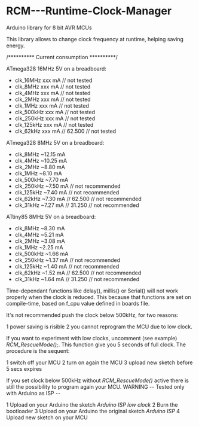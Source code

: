 # RCM---Runtime-Clock-Manager
Arduino library for 8 bit AVR MCUs

 This library allows to change clock frequency at runtime, helping saving energy.
 

 /********** Current consumption **********/
 
 ATmega328 16MHz 5V on a breadboard:

 *  clk_16MHz   xxx mA                  // not tested
 *  clk_8MHz    xxx mA                  // not tested
 *  clk_4MHz    xxx mA                  // not tested
 *  clk_2MHz    xxx mA                  // not tested
 *  clk_1MHz    xxx mA                  // not tested
 *  clk_500kHz  xxx mA                  // not tested
 *  clk_250kHz  xxx mA                  // not tested
 *  clk_125kHz  xxx mA                  // not tested
 *  clk_62kHz   xxx mA  // 62.500       // not tested
 
 ATmega328 8MHz 5V on a breadboard:

 *  clk_8MHz    ~12.15 mA
 *  clk_4MHz    ~10.25 mA  
 *  clk_2MHz    ~8.80 mA  
 *  clk_1MHz    ~8.10 mA  
 *  clk_500kHz  ~7.70 mA  
 *  clk_250kHz  ~7.50 mA                // not recommended
 *  clk_125kHz  ~7.40 mA                // not recommended
 *  clk_62kHz   ~7.30 mA  // 62.500     // not recommended
 *  clk_31kHz   ~7.27 mA  // 31.250     // not recommended
 
 ATtiny85 8MHz 5V on a breadboard:

 *  clk_8MHz    ~8.30 mA
 *  clk_4MHz    ~5.21 mA  
 *  clk_2MHz    ~3.08 mA  
 *  clk_1MHz    ~2.25 mA  
 *  clk_500kHz  ~1.66 mA  
 *  clk_250kHz  ~1.37 mA                // not recommended
 *  clk_125kHz  ~1.40 mA                // not recommended
 *  clk_62kHz   ~1.52 mA  // 62.500     // not recommended
 *  clk_31kHz   ~1.64 mA  // 31.250     // not recommended
 
 
 
Time-dependant functions like delay(), millis() or Serial() will not work properly when the clock is reduced. This because that functions are set on compile-time, based on f_cpu value defined in boards file.

It's not recommended push the clock below 500kHz, for two reasons: 

1 power saving is risible
2 you cannot reprogram the MCU due to low clock.

If you want to experiment with low clocks, uncomment (see example) _RCM_RescueMode();_. This function give you 5 seconds of full clock. The procedure is the sequent:

1 switch off your MCU
2 turn on again the MCU
3 upload new sketch before 5 secs expires

If you set clock below 500kHz without _RCM_RescueMode()_ active there is still the possibility to program again your MCU. WARNING -- Tested only with Arduino as ISP --

1 Upload on your Arduino the sketch _Arduino ISP low clock_
2 Burn the bootloader
3 Upload on your Arduino the original sketch _Arduino ISP_
4 Upload new sketch on your MCU
